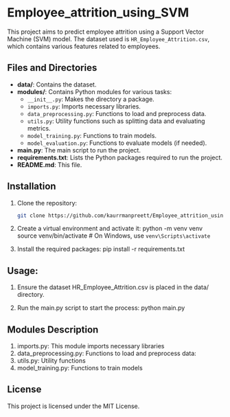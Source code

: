 # Employee_attrition_using_SVM

This project aims to predict employee attrition using a Support Vector Machine (SVM) model. The dataset used is `HR_Employee_Attrition.csv`, which contains various features related to employees.

## Files and Directories

- **data/**: Contains the dataset.
- **modules/**: Contains Python modules for various tasks:
  - `__init__.py`: Makes the directory a package.
  - `imports.py`: Imports necessary libraries.
  - `data_preprocessing.py`: Functions to load and preprocess data.
  - `utils.py`: Utility functions such as splitting data and evaluating metrics.
  - `model_training.py`: Functions to train models.
  - `model_evaluation.py`: Functions to evaluate models (if needed).
- **main.py**: The main script to run the project.
- **requirements.txt**: Lists the Python packages required to run the project.
- **README.md**: This file.

## Installation

1. Clone the repository:
   ```sh
   git clone https://github.com/kaurrmanpreett/Employee_attrition_using_SVM.git

2. Create a virtual environment and activate it:
   python -m venv venv
   source venv/bin/activate  # On Windows, use `venv\Scripts\activate`

3. Install the required packages:
   pip install -r requirements.txt

## Usage:
1. Ensure the dataset HR_Employee_Attrition.csv is placed in the data/ directory.

2. Run the main.py script to start the process:
   python main.py

## Modules Description
1. imports.py: This module imports necessary libraries
2. data_preprocessing.py: Functions to load and preprocess data:
3. utils.py: Utility functions
4. model_training.py: Functions to train models

## License
This project is licensed under the MIT License.





